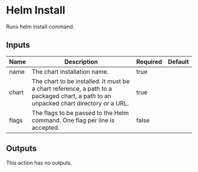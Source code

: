 # Helm Install

Runs helm install command.

## Inputs

| Name | Description | Required | Default |
| --- | --- | --- | --- |
| name | The chart installation name. | true |  |
| chart | The chart to be installed. It must be a chart reference, a path to a packaged chart, a path to an unpacked chart directory or a URL.  | true |  |
| flags | The flags to be passed to the Helm command. One flag per line is accepted.  | false |  |

## Outputs

This action has no outputs.
